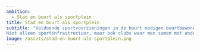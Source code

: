 ```yaml
---
ambition: 
  - Stad en buurt als sportplein
title: Stad en buurt als sportplein
subtitle: "Voldoende sportvoorzieningen in de buurt nodigen buurtbewoners uit om te bewegen.
Niet alleen sportinfrastructuur, maar ook clubs waar men samen met anderen kan sporten spelen hierin een rol"
image: /assets/stad-en-buurt-als-sportplein.png
---
```

